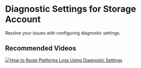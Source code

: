 <properties
  pagetitle="** Diagnostic Settings for Storage Account **"
  service=""
  resource=""
  ms.author="aaronmax"
  selfhelptype="Generic"
  supporttopicids="32684703,32684704,32684705,32684706,32684707,32684708,32684709,32684710"
  productpesids="16875"
  cloudenvironments="public, fairfax, mooncake, blackforest, ussec, usnat"
  articleid="70602d63-eb42-4b0b-9ad0-2723222223b2"
  ownershipid="AzureMonitoring_DiagnosticLogsandSettings" />

# **Diagnostic Settings for Storage Account**

Resolve your issues with configuring diagnostic settings.

## **Recommended Videos**

[![How to Route Platforms Logs Using Diagnostic Settings](https://docs.microsoft.com/azure/azure-monitor/app/media/troubleshoot/monitor-essentials/how-to-route-platform-logs-using-diagnostic-settings.png)](https://www.microsoft.com/videoplayer/embed/RE4AvVO?autoplay=1)
